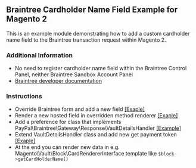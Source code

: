 Braintree Cardholder Name Field Example for Magento 2
-
This is an example module demonstrating how to add a custom cardholder name field to the Braintree transaction request within Magento 2.

### Additional Information
- No need to register cardholder name field within the Braintree Control Panel, neither Braintree Sandbox Account Panel
- [Braintree developer documentation](https://developer.paypal.com/braintree/docs/reference/request/transaction/sale/php#custom-fields)
### Instructions
- Override Braintree form and add a new field [[Exaple]](https://github.com/wiktorkoscielny/Magento2-braintree-cardholdername-custommodule/blob/edbd6594b8f3c067a2cacf8c211bc36cbb7d53ea/app/design/frontend/Theme/Luma/PayPal_Braintree/web/template/payment/form.html#L49)
- Render a new hosted field in overridden method renderer [[Exaple]](https://github.com/wiktorkoscielny/Magento2-braintree-cardholdername-custommodule/blob/edbd6594b8f3c067a2cacf8c211bc36cbb7d53ea/app/design/frontend/Theme/Luma/PayPal_Braintree/web/js/view/payment/method-renderer/hosted-fields.js#L95)
- Add a preference for class that implements PayPal\Braintree\Gateway\Response\VaultDetailsHandler [[Example]](https://github.com/wiktorkoscielny/Magento2-braintree-cardholdername-custommodule/blob/edbd6594b8f3c067a2cacf8c211bc36cbb7d53ea/app/code/Vendor/Module/etc/di.xml#L15)
- Extend VaultDetailsHandler class and add new get payment token [[Exaple]](https://github.com/wiktorkoscielny/Magento2-braintree-cardholdername-custommodule/blob/edbd6594b8f3c067a2cacf8c211bc36cbb7d53ea/app/code/Vendor/Module/Gateway/Rewrite/Response/VaultDetailsHandler.php#L112)
- At the end you can render new data in e.g. Magento\Vault\Block\CardRendererInterface template like `$block->getCardHolderName()` 